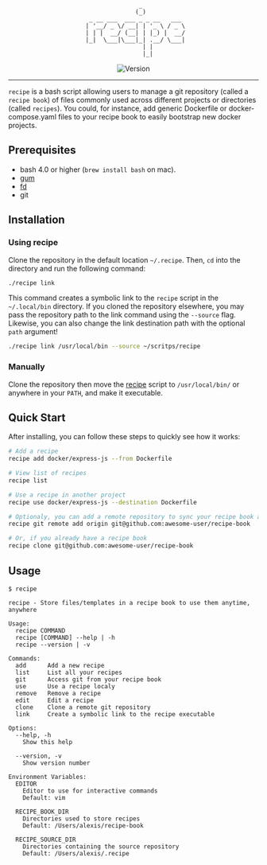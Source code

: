 <div align='center'>

```
                _            
               (_)           
  _ __ ___  ___ _ _ __   ___ 
 | '__/ _ \/ __| | '_ \ / _ \
 | | |  __/ (__| | |_) |  __/
 |_|  \___|\___|_| .__/ \___|
                 | |         
                 |_|         
```

![Version](https://img.shields.io/badge/version-0.1.0-blue.svg)

</div>

---

`recipe` is a bash script allowing users to manage a git repository (called a `recipe book`) of files commonly used across different projects or directories (called `recipes`). You could, for instance, add generic Dockerfile or docker-compose.yaml files to your recipe book to easily bootstrap new docker projects.

## Prerequisites

- bash 4.0 or higher (`brew install bash` on mac).
- [gum](https://github.com/charmbracelet/gum)
- [fd](https://github.com/sharkdp/fd)
- git


## Installation

### Using recipe

Clone the repository in the default location `~/.recipe`. Then, `cd` into the directory and run the following command:
```bash
./recipe link
```

This command creates a symbolic link to the `recipe` script in the `~/.local/bin` directory. If you cloned the repository elsewhere, you may pass the repository path to the link command using the `--source` flag. Likewise, you can also change the link destination path with the optional `path` argument!
```bash
./recipe link /usr/local/bin --source ~/scritps/recipe
```

### Manually

Clone the repository then move the [recipe](recipe) script to `/usr/local/bin/` or anywhere in your `PATH`, and make it executable.

## Quick Start

After installing, you can follow these steps to quickly see how it works:

```bash
# Add a recipe
recipe add docker/express-js --from Dockerfile

# View list of recipes
recipe list

# Use a recipe in another project
recipe use docker/express-js --destination Dockerfile

# Optionaly, you can add a remote repository to sync your recipe book across devices
recipe git remote add origin git@github.com:awesome-user/recipe-book

# Or, if you already have a recipe book
recipe clone git@github.com:awesome-user/recipe-book
```

## Usage

```
$ recipe

recipe - Store files/templates in a recipe book to use them anytime, anywhere

Usage:
  recipe COMMAND
  recipe [COMMAND] --help | -h
  recipe --version | -v

Commands:
  add      Add a new recipe
  list     List all your recipes
  git      Access git from your recipe book
  use      Use a recipe localy
  remove   Remove a recipe
  edit     Edit a recipe
  clone    Clone a remote git repository
  link     Create a symbolic link to the recipe executable

Options:
  --help, -h
    Show this help

  --version, -v
    Show version number

Environment Variables:
  EDITOR
    Editor to use for interactive commands
    Default: vim

  RECIPE_BOOK_DIR
    Directories used to store recipes
    Default: /Users/alexis/recipe-book

  RECIPE_SOURCE_DIR
    Directories containing the source repository
    Default: /Users/alexis/.recipe
```
